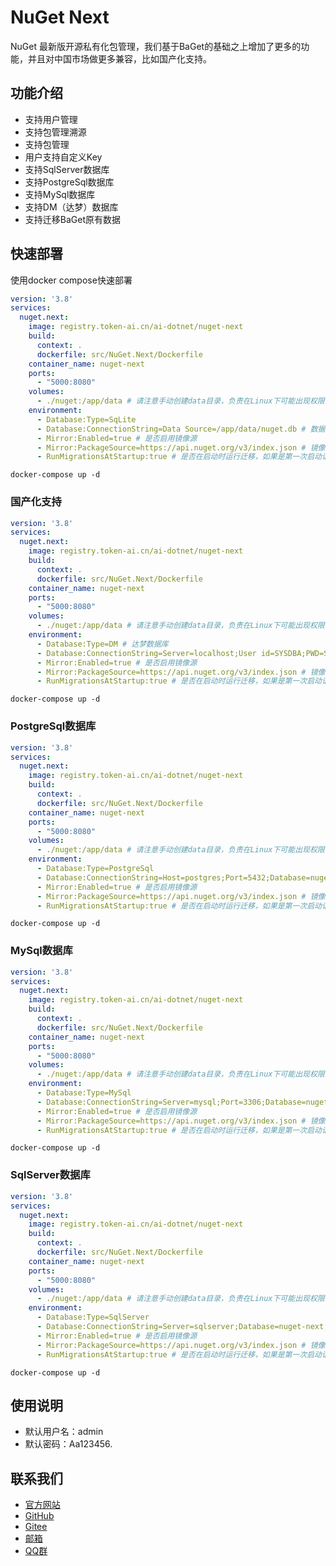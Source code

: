 # NuGet Next

NuGet 最新版开源私有化包管理，我们基于BaGet的基础之上增加了更多的功能，并且对中国市场做更多兼容，比如国产化支持。

## 功能介绍

- 支持用户管理
- 支持包管理溯源
- 支持包管理
- 用户支持自定义Key
- 支持SqlServer数据库
- 支持PostgreSql数据库
- 支持MySql数据库
- 支持DM（达梦）数据库
- 支持迁移BaGet原有数据


## 快速部署

使用docker compose快速部署

```yaml
version: '3.8'
services:
  nuget.next:
    image: registry.token-ai.cn/ai-dotnet/nuget-next
    build:
      context: .
      dockerfile: src/NuGet.Next/Dockerfile
    container_name: nuget-next
    ports:
      - "5000:8080"
    volumes:
      - ./nuget:/app/data # 请注意手动创建data目录，负责在Linux下可能出现权限问题导致无法写入
    environment:
      - Database:Type=SqLite
      - Database:ConnectionString=Data Source=/app/data/nuget.db # 数据库连接字符串
      - Mirror:Enabled=true # 是否启用镜像源
      - Mirror:PackageSource=https://api.nuget.org/v3/index.json # 镜像源，如果本地没有会自动从镜像源拉取
      - RunMigrationsAtStartup:true # 是否在启动时运行迁移，如果是第一次启动请设置为true

```

```shell
docker-compose up -d
```

### 国产化支持

```yaml
version: '3.8'
services:
  nuget.next:
    image: registry.token-ai.cn/ai-dotnet/nuget-next
    build:
      context: .
      dockerfile: src/NuGet.Next/Dockerfile
    container_name: nuget-next
    ports:
      - "5000:8080"
    volumes:
      - ./nuget:/app/data # 请注意手动创建data目录，负责在Linux下可能出现权限问题导致无法写入
    environment:
      - Database:Type=DM # 达梦数据库
      - Database:ConnectionString=Server=localhost;User id=SYSDBA;PWD=SYSDBA;DATABASE=NUGET # 数据库连接字符串
      - Mirror:Enabled=true # 是否启用镜像源
      - Mirror:PackageSource=https://api.nuget.org/v3/index.json # 镜像源，如果本地没有会自动从镜像源拉取
      - RunMigrationsAtStartup:true # 是否在启动时运行迁移，如果是第一次启动请设置为true

```

```shell
docker-compose up -d
```
### PostgreSql数据库


```yaml
version: '3.8'
services:
  nuget.next:
    image: registry.token-ai.cn/ai-dotnet/nuget-next
    build:
      context: .
      dockerfile: src/NuGet.Next/Dockerfile
    container_name: nuget-next
    ports:
      - "5000:8080"
    volumes:
      - ./nuget:/app/data # 请注意手动创建data目录，负责在Linux下可能出现权限问题导致无法写入
    environment:
      - Database:Type=PostgreSql
      - Database:ConnectionString=Host=postgres;Port=5432;Database=nuget-next;Username=token;Password=dd666666;
      - Mirror:Enabled=true # 是否启用镜像源
      - Mirror:PackageSource=https://api.nuget.org/v3/index.json # 镜像源，如果本地没有会自动从镜像源拉取
      - RunMigrationsAtStartup:true # 是否在启动时运行迁移，如果是第一次启动请设置为true

```

```shell
docker-compose up -d
```

### MySql数据库


```yaml
version: '3.8'
services:
  nuget.next:
    image: registry.token-ai.cn/ai-dotnet/nuget-next
    build:
      context: .
      dockerfile: src/NuGet.Next/Dockerfile
    container_name: nuget-next
    ports:
      - "5000:8080"
    volumes:
      - ./nuget:/app/data # 请注意手动创建data目录，负责在Linux下可能出现权限问题导致无法写入
    environment:
      - Database:Type=MySql
      - Database:ConnectionString=Server=mysql;Port=3306;Database=nuget-next;Uid=root;Pwd=dd666666;
      - Mirror:Enabled=true # 是否启用镜像源
      - Mirror:PackageSource=https://api.nuget.org/v3/index.json # 镜像源，如果本地没有会自动从镜像源拉取
      - RunMigrationsAtStartup:true # 是否在启动时运行迁移，如果是第一次启动请设置为true

```

```shell
docker-compose up -d
```

### SqlServer数据库

```yaml
version: '3.8'
services:
  nuget.next:
    image: registry.token-ai.cn/ai-dotnet/nuget-next
    build:
      context: .
      dockerfile: src/NuGet.Next/Dockerfile
    container_name: nuget-next
    ports:
      - "5000:8080"
    volumes:
      - ./nuget:/app/data # 请注意手动创建data目录，负责在Linux下可能出现权限问题导致无法写入
    environment:
      - Database:Type=SqlServer
      - Database:ConnectionString=Server=sqlserver;Database=nuget-next;User Id=sa;Password=dd666666;
      - Mirror:Enabled=true # 是否启用镜像源
      - Mirror:PackageSource=https://api.nuget.org/v3/index.json # 镜像源，如果本地没有会自动从镜像源拉取
      - RunMigrationsAtStartup:true # 是否在启动时运行迁移，如果是第一次启动请设置为true

```

```shell
docker-compose up -d
```

## 使用说明

- 默认用户名：admin
- 默认密码：Aa123456.


## 联系我们

- [官方网站](https://www.token-ai.cn)
- [GitHub](https://github.com/AIDotNet)
- [Gitee](https://gitee.com/aidotnet)
- [邮箱](mailto:239573049qq.com)
- [QQ群](https://qm.qq.com/q/1mmVx7zMjC)

